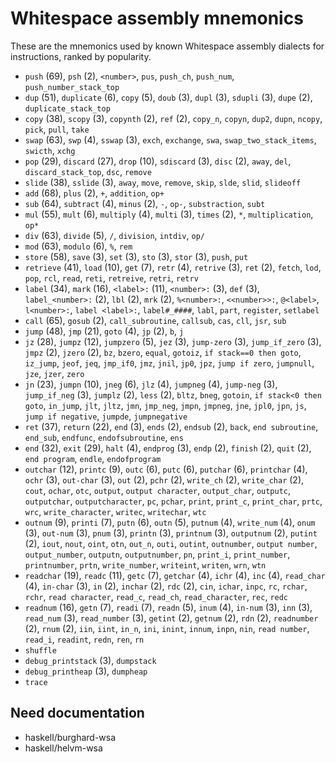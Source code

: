 # Whitespace assembly mnemonics

<!-- Generated by tools/generate_assembly.jq; DO NOT EDIT. -->

These are the mnemonics used by known Whitespace assembly dialects for
instructions, ranked by popularity.

- `push` (69), `psh` (2), `<number>`, `pus`, `push_ch`, `push_num`, `push_number_stack_top`
- `dup` (51), `duplicate` (6), `copy` (5), `doub` (3), `dupl` (3), `sdupli` (3), `dupe` (2), `duplicate_stack_top`
- `copy` (38), `scopy` (3), `copynth` (2), `ref` (2), `copy_n`, `copyn`, `dup2`, `dupn`, `ncopy`, `pick`, `pull`, `take`
- `swap` (63), `swp` (4), `sswap` (3), `exch`, `exchange`, `swa`, `swap_two_stack_items`, `swicth`, `xchg`
- `pop` (29), `discard` (27), `drop` (10), `sdiscard` (3), `disc` (2), `away`, `del`, `discard_stack_top`, `dsc`, `remove`
- `slide` (38), `sslide` (3), `away`, `move`, `remove`, `skip`, `slde`, `slid`, `slideoff`
- `add` (68), `plus` (2), `+`, `addition`, `op+`
- `sub` (64), `subtract` (4), `minus` (2), `-`, `op-`, `substraction`, `subt`
- `mul` (55), `mult` (6), `multiply` (4), `multi` (3), `times` (2), `*`, `multiplication`, `op*`
- `div` (63), `divide` (5), `/`, `division`, `intdiv`, `op/`
- `mod` (63), `modulo` (6), `%`, `rem`
- `store` (58), `save` (3), `set` (3), `sto` (3), `stor` (3), `push`, `put`
- `retrieve` (41), `load` (10), `get` (7), `retr` (4), `retrive` (3), `ret` (2), `fetch`, `lod`, `pop`, `rcl`, `read`, `reti`, `retreive`, `retri`, `retrv`
- `label` (34), `mark` (16), `<label>:` (11), `<number>:` (3), `def` (3), `label_<number>:` (2), `lbl` (2), `mrk` (2), `%<number>:`, `<<number>>:`, `@<label>`, `l<number>:`, `label <label>:`, `label#_####`, `labl`, `part`, `register`, `setlabel`
- `call` (65), `gosub` (2), `call_subroutine`, `callsub`, `cas`, `cll`, `jsr`, `sub`
- `jump` (48), `jmp` (21), `goto` (4), `jp` (2), `b`, `j`
- `jz` (28), `jumpz` (12), `jumpzero` (5), `jez` (3), `jump-zero` (3), `jump_if_zero` (3), `jmpz` (2), `jzero` (2), `bz`, `bzero`, `equal`, `gotoiz`, `if stack==0 then goto`, `iz_jump`, `jeof`, `jeq`, `jmp_if0`, `jmz`, `jnil`, `jp0`, `jpz`, `jump if zero`, `jumpnull`, `jze`, `jzer`, `zero`
- `jn` (23), `jumpn` (10), `jneg` (6), `jlz` (4), `jumpneg` (4), `jump-neg` (3), `jump_if_neg` (3), `jumplz` (2), `less` (2), `bltz`, `bneg`, `gotoin`, `if stack<0 then goto`, `in_jump`, `jlt`, `jltz`, `jmn`, `jmp_neg`, `jmpn`, `jmpneg`, `jne`, `jpl0`, `jpn`, `js`, `jump if negative`, `jumpde`, `jumpnegative`
- `ret` (37), `return` (22), `end` (3), `ends` (2), `endsub` (2), `back`, `end subroutine`, `end_sub`, `endfunc`, `endofsubroutine`, `ens`
- `end` (32), `exit` (29), `halt` (4), `endprog` (3), `endp` (2), `finish` (2), `quit` (2), `end program`, `endle`, `endofprogram`
- `outchar` (12), `printc` (9), `outc` (6), `putc` (6), `putchar` (6), `printchar` (4), `ochr` (3), `out-char` (3), `out` (2), `pchr` (2), `write_ch` (2), `write_char` (2), `cout`, `ochar`, `otc`, `output`, `output character`, `output_char`, `outputc`, `outputchar`, `outputcharacter`, `pc`, `pchar`, `print`, `print_c`, `print_char`, `prtc`, `wrc`, `write_character`, `writec`, `writechar`, `wtc`
- `outnum` (9), `printi` (7), `putn` (6), `outn` (5), `putnum` (4), `write_num` (4), `onum` (3), `out-num` (3), `pnum` (3), `printn` (3), `printnum` (3), `outputnum` (2), `putint` (2), `iout`, `nout`, `oint`, `otn`, `out_n`, `outi`, `outint`, `outnumber`, `output number`, `output_number`, `outputn`, `outputnumber`, `pn`, `print_i`, `print_number`, `printnumber`, `prtn`, `write_number`, `writeint`, `writen`, `wrn`, `wtn`
- `readchar` (19), `readc` (11), `getc` (7), `getchar` (4), `ichr` (4), `inc` (4), `read_char` (4), `in-char` (3), `in` (2), `inchar` (2), `rdc` (2), `cin`, `ichar`, `inpc`, `rc`, `rchar`, `rchr`, `read character`, `read_c`, `read_ch`, `read_character`, `rec`, `redc`
- `readnum` (16), `getn` (7), `readi` (7), `readn` (5), `inum` (4), `in-num` (3), `inn` (3), `read_num` (3), `read_number` (3), `getint` (2), `getnum` (2), `rdn` (2), `readnumber` (2), `rnum` (2), `iin`, `iint`, `in_n`, `ini`, `inint`, `innum`, `inpn`, `nin`, `read number`, `read_i`, `readint`, `redn`, `ren`, `rn`
- `shuffle`
- `debug_printstack` (3), `dumpstack`
- `debug_printheap` (3), `dumpheap`
- `trace`

## Need documentation

- haskell/burghard-wsa
- haskell/helvm-wsa
